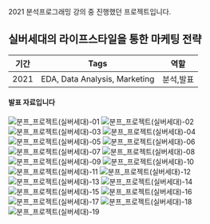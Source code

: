 2021 분석프로그래밍 강의 중 진행했던 프로젝트입니다.

## 실버세대의 라이프스타일을 통한 마케팅 전략
|기간|Tags|역할|
|---|-----|---|
|2021|EDA, Data Analysis, Marketing|분석,발표|

#### 발표 자료입니다

![분프_프로젝트(실버세대)-01](https://user-images.githubusercontent.com/104400282/236856170-aa662a4f-07c2-41ca-b5ae-dca3d996209f.jpg)
![분프_프로젝트(실버세대)-02](https://user-images.githubusercontent.com/104400282/236856538-441c22ff-53e6-4262-81d0-0906d8976a96.jpg)
![분프_프로젝트(실버세대)-03](https://user-images.githubusercontent.com/104400282/236856550-79cafe9c-00f4-4c07-8379-fa12e24c1d4d.jpg)
![분프_프로젝트(실버세대)-04](https://user-images.githubusercontent.com/104400282/236856561-72529ec9-a9ff-4ffa-be8f-282dedc421ef.jpg)
![분프_프로젝트(실버세대)-05](https://user-images.githubusercontent.com/104400282/236856576-7f9638e2-ef35-4fbe-8554-7980cee83bff.jpg)
![분프_프로젝트(실버세대)-06](https://user-images.githubusercontent.com/104400282/236856589-3a8c7218-f697-4770-87ae-bd85a924346e.jpg)
![분프_프로젝트(실버세대)-07](https://user-images.githubusercontent.com/104400282/236856597-60730ac9-33bc-4a4d-a55c-3f1b62736feb.jpg)
![분프_프로젝트(실버세대)-08](https://user-images.githubusercontent.com/104400282/236856605-0a6000ba-bac7-45fa-bdf6-3aaddc24ae2c.jpg)
![분프_프로젝트(실버세대)-09](https://user-images.githubusercontent.com/104400282/236856629-2f19ffa0-8eba-4186-9f76-ae29f3cadd07.jpg)
![분프_프로젝트(실버세대)-10](https://user-images.githubusercontent.com/104400282/236856640-5d5157de-6894-4d52-9bd0-1fcb2ba9599f.jpg)
![분프_프로젝트(실버세대)-11](https://user-images.githubusercontent.com/104400282/236856649-91d35117-76c0-498f-bdb6-7965ae6ee475.jpg)
![분프_프로젝트(실버세대)-12](https://user-images.githubusercontent.com/104400282/236856655-652d338d-affe-4745-a8de-6763ae259128.jpg)
![분프_프로젝트(실버세대)-13](https://user-images.githubusercontent.com/104400282/236856662-b0ebf14f-8d5a-47aa-af0b-d1234cba1af8.jpg)
![분프_프로젝트(실버세대)-14](https://user-images.githubusercontent.com/104400282/236856681-7dd10d6c-a0e7-434b-8bae-af89730db7d2.jpg)
![분프_프로젝트(실버세대)-15](https://user-images.githubusercontent.com/104400282/236856689-2c531e86-3f0a-46b7-b645-f1792734a8fe.jpg)
![분프_프로젝트(실버세대)-16](https://user-images.githubusercontent.com/104400282/236856695-cdfc143d-d4bf-4bcb-a05f-5ed0a3960dc0.jpg)
![분프_프로젝트(실버세대)-17](https://user-images.githubusercontent.com/104400282/236856701-b591d0a7-488c-40a0-993e-fcafb7bd9d16.jpg)
![분프_프로젝트(실버세대)-18](https://user-images.githubusercontent.com/104400282/236856710-5a1c1485-2e1e-41ea-ab82-68bf28e8b1a7.jpg)
![분프_프로젝트(실버세대)-19](https://user-images.githubusercontent.com/104400282/236856727-66d4b657-a773-40a4-b3d8-6b5f3ff852ba.jpg)
